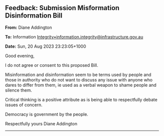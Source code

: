 ## Feedback: Submission Misformation Disinformation Bill

**From:** Diane Addington

**To:** Information [Integrity•<information.integrity@infrastructure.gov.au>](mailto:information.integrity@infrastructure.gov.au)

**Date:** Sun, 20 Aug 2023 23:23:05+1000

Good evening,

I do not agree or consent to this proposed Bill.

Misinformation and disinformation seem to be terms used by people and those in authority who do not want to discuss
any issue with anyone who dares to differ from them, ie used as a verbal weapon to shame people and silence them.

Critical thinking is a positive attribute as is being able to respectfully debate issues of concern.

Democracy is government by the people.

Respectfully yours
Diane Addington


-----

